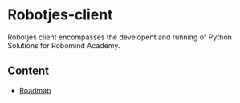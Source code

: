 # Robotjes-client

Robotjes client encompasses the developent and running of Python Solutions for Robomind Academy.

## Content

* [Roadmap](roadmap/)



